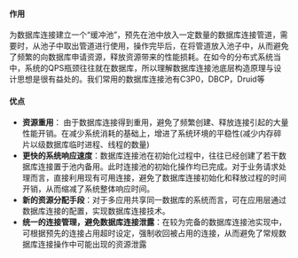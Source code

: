 #### 作用

为数据库连接建立一个“缓冲池”，预先在池中放入一定数量的数据库连接管道，需要时，从池子中取出管道进行使用，操作完毕后，在将管道放入池子中，从而避免了频繁的向数据库申请资源，释放资源带来的性能损耗。在如今的分布式系统当中，系统的QPS瓶颈往往就在数据库，所以理解数据库连接池底层构造原理与设计思想是很有益处的。我们常用的数据库连接池有C3P0，DBCP，Druid等

#### 优点
- **资源重用**： 由于数据库连接得到重用，避免了频繁创建、释放连接引起的大量性能开销。在减少系统消耗的基础上，增进了系统环境的平稳性(减少内存碎片以级数据库临时进程、线程的数量)
- **更快的系统响应速度**：数据库连接池在初始化过程中，往往已经创建了若干数据库连接置于池内备用。此时连接池的初始化操作均已完成。对于业务请求处理而言，直接利用现有可用连接，避免了数据库连接初始化和释放过程的时间开销，从而缩减了系统整体响应时间。
- **新的资源分配手段**：对于多应用共享同一数据库的系统而言，可在应用层通过数据库连接的配置，实现数据库连接技术。
- **统一的连接管理，避免数据库连接泄露**：在较为完备的数据库连接池实现中，可根据预先的连接占用超时设定，强制收回被占用的连接，从而避免了常规数据库连接操作中可能出现的资源泄露
